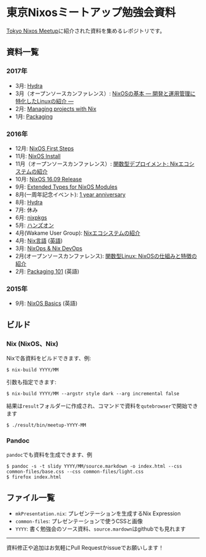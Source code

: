 # 東京Nixosミートアップ勉強会資料

[Tokyo Nixos Meetup](http://www.meetup.com/ja-JP/Tokyo-NixOS-Meetup/)に紹介された資料を集めるレポジトリです。


## 資料一覧

### 2017年

- 3月: [Hydra](2017/03/source.markdown)
- 3月（オープンソースカンファレンス）: [NixOSの基本 ― 開発と運用管理に特化したLinuxの紹介 ―](2017/03-osc/source.markdown)
- 2月: [Managing projects with Nix](2017/02/source.markdown)
- 1月: [Packaging](2017/01/source.markdown)


### 2016年

- 12月: [NixOS First Steps](2016/12/source.markdown)
- 11月: [NixOS Install](2016/11/source.markdown)
- 11月（オープンソースカンファレンス）: [関数型デプロイメント: Nixエコシステムの紹介](2016/11-osc/source.markdown)
- 10月: [NixOS 16.09 Release](2016/10-release/source.markdown)
- 9月: [Extended Types for NixOS Modules](2016/09/source.markdown)
- 8月(一周年記念イベント): [1 year anniversary](2016/08-1-year/source.markdown)
- 8月: [Hydra](2016/08/source.markdown)
- 7月: 休み
- 6月: [nixpkgs](2016/06/source.markdown)
- 5月: [ハンズオン](2016/05/source.markdown)
- 4月(Wakame User Group): [Nixエコシステムの紹介](2016/04-wug/source.markdown)
- 4月: [Nix言語](2016/04/source.markdown) ([英語](2016/04/source.en.markdown))
- 3月: [NixOps & Nix DevOps](2016/03/source.markdown)
- 2月(オープンソースカンファレンス): [関数型Linux: NixOSの仕組みと特徴の紹介](2016/02-osc/source.markdown)
- 2月: [Packaging 101](2016/02/source.markdown) (英語)


### 2015年

- 9月: [NixOS Basics](2015/09/source.markdown) (英語)


## ビルド

### Nix (NixOS、Nix)

Nixで各資料をビルドできます、例:

```
$ nix-build YYYY/MM
```

引数も指定できます:

```
$ nix-build YYYY/MM --argstr style dark --arg incremental false
```

結果は`result`フォルダーに作成され、コマンドで資料を`qutebrowser`で開始できます

```
$ ./result/bin/meetup-YYYY-MM
```

### Pandoc

`pandoc`でも資料を生成できます、例

```
$ pandoc -s -t slidy YYYY/MM/source.markdown -o index.html --css common-files/base.css --css common-files/light.css
$ firefox index.html
```


## ファイル一覧

- `mkPresentation.nix`: プレゼンテーションを生成するNix Expression
- `common-files`: プレゼンテーションで使うCSSと画像
- `YYYY`: 書く勉強会のソース資料、`source.mardown`はgithubでも見れます


---

資料修正や追加はお気軽にPull Requestかissueでお願いします！
